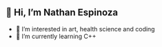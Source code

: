 ## 👋 Hi, I’m Nathan Espinoza
- 👀 I’m interested in art, health science and coding
- 🌱 I’m currently learning C++

<!---
NatEspin/NatEspin is a ✨ special ✨ repository because its `README.md` (this file) appears on your GitHub profile.
You can click the Preview link to take a look at your changes.
--->

